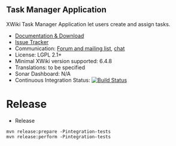 ## Task Manager Application

XWiki Task Manager Application let users create and assign tasks.

* [Documentation & Download](https://extensions.xwiki.org/xwiki/bin/view/Extension/Task%20Manager%20Application)
* [Issue Tracker](https://jira.xwiki.org/projects/TASKMAN/)
* Communication: [Forum and mailing list](http://dev.xwiki.org/xwiki/bin/view/Community/MailingLists>), [chat](http://dev.xwiki.org/xwiki/bin/view/Community/IRC)
* License: LGPL 2.1+
* Minimal XWiki version supported: 6.4.8
* Translations: to be specified
* Sonar Dashboard: N/A
* Continuous Integration Status: [![Build Status](http://ci.xwiki.org/job/XWiki%20Contrib/job/application-task/job/master/badge/icon)](http://ci.xwiki.org/job/XWiki%20Contrib/job/application-task/job/master/)

# Release

* Release

```
mvn release:prepare -Pintegration-tests
mvn release:perform -Pintegration-tests
```